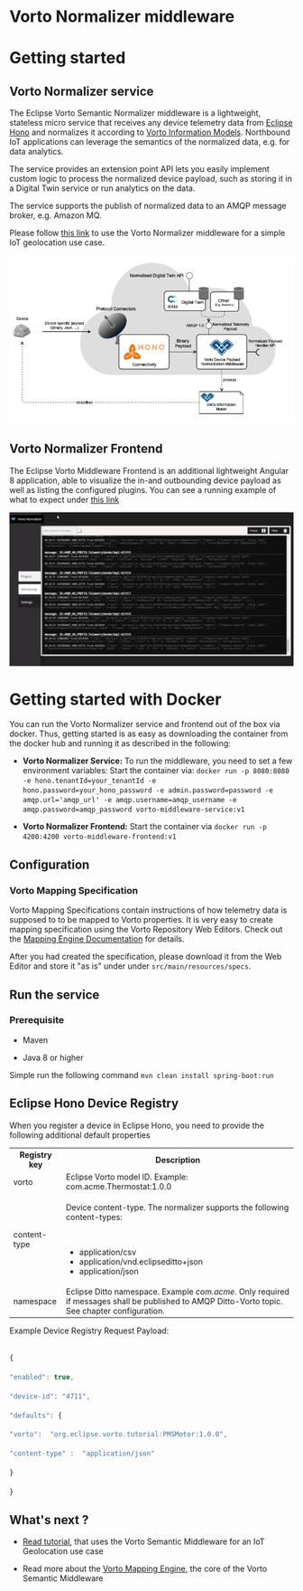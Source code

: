 
# Vorto Normalizer middleware


# Getting started 

 ## Vorto Normalizer service
The Eclipse Vorto Semantic Normalizer middleware is a lightweight, stateless micro service that receives any device telemetry data from [Eclipse Hono](https://www.eclipse.org/hono) and normalizes it according to [Vorto Information Models](https://github.com/eclipse/vorto/blob/master/docs/vortolang-1.0.md). Northbound IoT applications can leverage the semantics of the normalized data, e.g. for data analytics.

The service provides an extension point API lets you easily implement custom logic to process the normalized device payload, such as storing it in a Digital Twin service or run analytics on the data.

The service supports the publish of normalized data to an AMQP message broker, e.g. Amazon MQ.

Please follow [this link](https://github.com/eclipse/vorto/blob/development/docs/tutorials/create_mapping_pipeline.md) to use the Vorto Normalizer middleware for a simple IoT geolocation use case.

![](overview.png)

  ## Vorto Normalizer Frontend
The Eclipse Vorto Middleware Frontend is an additional lightweight Angular 8 application, able to visualize the in-and outbounding device payload as well as listing the configured plugins. You can see a running example of what to expect under  [this link](http://vorto-middleware.eu-central-1.elasticbeanstalk.com/)

![](frontend.png)



# Getting started with Docker
You can run the Vorto Normalizer service and frontend out of the box via docker. Thus, getting started is as easy as downloading the container from the docker hub and running it as described in the following: 

 - **Vorto Normalizer Service:**
	To run the middleware, you need to set a few environment variables:
	Start the container via: `docker run -p 8080:8080 -e hono.tenantId=your_tenantId -e 	hono.password=your_hono_password -e admin.password=password -e amqp.url='amqp_url' -e amqp.username=amqp_username -e amqp.password=amqp_password vorto-middleware-service:v1`
 

- **Vorto Normalizer Frontend:**
	Start the container via `docker run -p 4200:4200 vorto-middleware-frontend:v1`


## Configuration

  

### Vorto Mapping Specification

  

Vorto Mapping Specifications contain instructions of how telemetry data is supposed to to be mapped to Vorto properties. It is very easy to create mapping specification using the Vorto Repository Web Editors. Check out the [Mapping Engine Documentation](https://github.com/eclipse/vorto/blob/development/mapping-engine/Readme.md) for details.

  

After you had created the specification, please download it from the Web Editor and store it "as is" under under ```src/main/resources/specs```.

  

## Run the service

  

### Prerequisite

  

* Maven

* Java 8 or higher

  

Simple run the following command `mvn clean install spring-boot:run`

  
  

## Eclipse Hono Device Registry

  

When you register a device in Eclipse Hono, you need to provide the following additional default properties

  

<table>

<tr>

<th>Registry key</th>

<th>Description</th>

</tr>

<tr>

<td>vorto</td>

<td>Eclipse Vorto model ID. Example: com.acme.Thermostat:1.0.0</td>

</tr>

<tr>

<td>content-type</td>

<td>

Device content-type. The normalizer supports the following content-types:

<br>

<ul>

<li>application/csv</li>

<li>application/vnd.eclipseditto+json</li>

<li>application/json</li>

</ul>

</td>

</tr>

<tr>

<td>namespace</td>

<td>Eclipse Ditto namespace. Example <i>com.acme</i>. Only required if messages shall be published to AMQP Ditto-Vorto topic. See chapter configuration.</td>

</tr>

</table>

  

Example Device Registry Request Payload:

  

```js

{

"enabled": true,

"device-id": "4711",

"defaults": {

"vorto":  "org.eclipse.vorto.tutorial:PMSMotor:1.0.0",

"content-type" :  "application/json"

}

}

```

  

## What's next ?

  

*  [Read tutorial](https://github.com/eclipse/vorto/blob/development/docs/tutorials/create_mapping_pipeline.md), that uses the Vorto Semantic Middleware for an IoT Geolocation use case

* Read more about the [Vorto Mapping Engine](https://github.com/eclipse/vorto/blob/development/mapping-engine/Readme.md), the core of the Vorto Semantic Middleware
  
